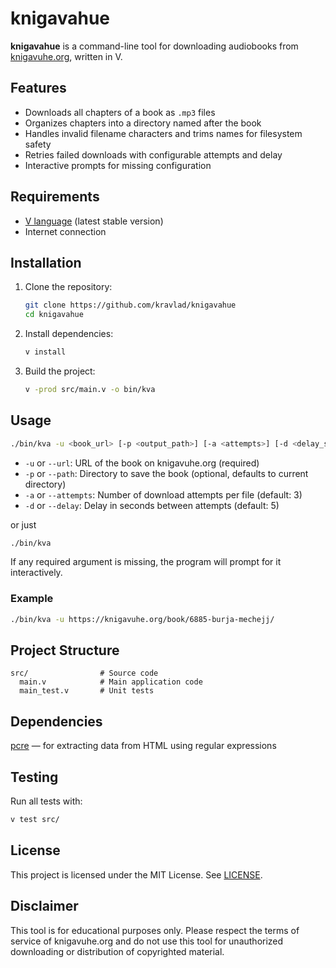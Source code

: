 # knigavahue

**knigavahue** is a command-line tool for downloading audiobooks from [knigavuhe.org](https://knigavuhe.org/), written in V.

## Features

- Downloads all chapters of a book as `.mp3` files
- Organizes chapters into a directory named after the book
- Handles invalid filename characters and trims names for filesystem safety
- Retries failed downloads with configurable attempts and delay
- Interactive prompts for missing configuration

## Requirements

- [V language](https://vlang.io/) (latest stable version)
- Internet connection

## Installation

1. Clone the repository:

   ```sh
   git clone https://github.com/kravlad/knigavahue
   cd knigavahue
   ```

2. Install dependencies:

    ```sh
    v install
    ```

3. Build the project:

   ```sh
   v -prod src/main.v -o bin/kva
   ```

## Usage

```sh
./bin/kva -u <book_url> [-p <output_path>] [-a <attempts>] [-d <delay_seconds>]
```

- `-u` or `--url`: URL of the book on knigavuhe.org (required)
- `-p` or `--path`: Directory to save the book (optional, defaults to current directory)
- `-a` or `--attempts`: Number of download attempts per file (default: 3)
- `-d` or `--delay`: Delay in seconds between attempts (default: 5)

or just

```sh
./bin/kva
```

If any required argument is missing, the program will prompt for it interactively.

### Example

```sh
./bin/kva -u https://knigavuhe.org/book/6885-burja-mechejj/
```

## Project Structure

```
src/                # Source code
  main.v            # Main application code
  main_test.v       # Unit tests
```

## Dependencies

[pcre](https://github.com/vlang/pcre/) — for extracting data from HTML using regular expressions

## Testing

Run all tests with:

```sh
v test src/
```

## License

This project is licensed under the MIT License. See [LICENSE](LICENSE).

## Disclaimer

This tool is for educational purposes only. Please respect the terms of service of knigavuhe.org and do not use this tool for unauthorized downloading or distribution of copyrighted material.
